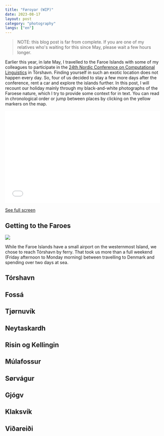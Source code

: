 ```yaml
---
title: "Føroyar (WIP)"
date: 2023-08-17
layout: post
category: "photography"
langs: ["en"]
---
```


> NOTE: this blog post is far from complete. If you are one of my relatives who's waiting for this since May, please wait a few hours longer.

Earlier this year, in late May, I travelled to the Faroe Islands with some of my colleagues to participate in the [24th Nordic Conference on Computational Linguistics](https://www.nodalida2023.fo/) in Tórshavn. 
Finding yourself in such an exotic location does not happen every day. 
So, four of us decided to stay a few more days after the conference, rent a car and explore the islands further.
In this post, I will recount our holiday mainly through my black-and-white photographs of the Faroese nature, which I try to provide some context for in text.
You can read in chronological order or jump between places by clicking on the yellow markers on the map.

<iframe width="100%" height="300px" frameborder="0" allowfullscreen allow="geolocation" src="//umap.openstreetmap.fr/en/map/froyar-23_930523?scaleControl=false&miniMap=false&scrollWheelZoom=false&zoomControl=true&allowEdit=false&moreControl=true&searchControl=null&tilelayersControl=null&embedControl=null&datalayersControl=true&onLoadPanel=undefined&captionBar=false&captionMenus=true"></iframe><p><a href="//umap.openstreetmap.fr/en/map/froyar-23_930523?scaleControl=false&miniMap=false&scrollWheelZoom=true&zoomControl=true&allowEdit=false&moreControl=true&searchControl=null&tilelayersControl=null&embedControl=null&datalayersControl=true&onLoadPanel=undefined&captionBar=false&captionMenus=true">See full screen</a></p>

## Getting to the Faroes
![](https://harisont.github.io/assets/img/foroyar/getting-to-the-faroes-1.JPG)

While the Faroe Islands have a small airport on the westernmost Island, we chose to reach Tórshavn by ferry.
That took us more than a full weekend (Friday afternoon to Monday morning) between travelling to Denmark and spending over two days at sea. 

## Tórshavn

## Fossá

## Tjørnuvík

## Neytaskardh

## Risin og Kellingin

## Múlafossur

## Sørvágur

## Gjógv

## Klaksvík

## Viðareiði